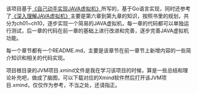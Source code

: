 该项目基于[《自己动手实现JAVA虚拟机》](https://book.douban.com/subject/26802084/)所写的，基于Go语言实现，同时还参考了[《深入理解JAVA虚拟机》](https://book.douban.com/subject/34907497/)主要是第六章到第九章的知识，按照书里的规划，共分为ch01~ch10，逐步实现一个简易的JAVA虚拟机，每一章的代码都可以单独运行测试，后一章的代码在前一章的基础上进行改进和完善，逐步完善JAVA虚拟机功能。

每一个章节都有一个README.md，主要是该章节在前一章节上新增内容的一些简介知识和相关的代码实现。

项目根目录的JVM项目.xmind文件是我在学习该项目的时候，算是一些总结和理论补充吧，做成了脑图，可以下载对应的Xmind软件然后打开该JVM项目.xmind，仅仅作为参考，不当之处，还请指正。